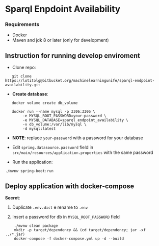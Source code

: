# Sparql Enpdoint Availability

### Requirements
- Docker 
- Maven and jdk 8 or later (only for development)

## Instruction for running develop enviroment
* Clone repo:
```console
   git clone https://lotitolg@bitbucket.org/machinelearningunife/sparql-endpoint-availability.git
```
* **Create database**:
```console
   docker volume create db_volume
   
   docker run --name mysql -p 3306:3306 \
        -e MYSQL_ROOT_PASSWORD=your-password \
        -e MYSQL_DATABASE=sparql_endpoint_availability \
        -v db_volume:/var/lib/mysql \
        -d mysql:latest
```
* **NOTE**: replace `your-password` with a password for your database 

* Edit `spring.datasource.password` field in `src/main/resources/application.properties` with the same password

* Run the application:
```console
./mvnw spring-boot:run 
``` 


## Deploy application with docker-compose

**Secret**:

1. Duplicate `.env.dist` e rename to `.env`

1. Insert a password for db in `MYSQL_ROOT_PASSWORD` field

```console
    ./mvnw clean package
    mkdir -p target/dependency && (cd target/dependency; jar -xf ../*.jar)
    docker-compose -f docker-compose.yml up -d --build       
```
